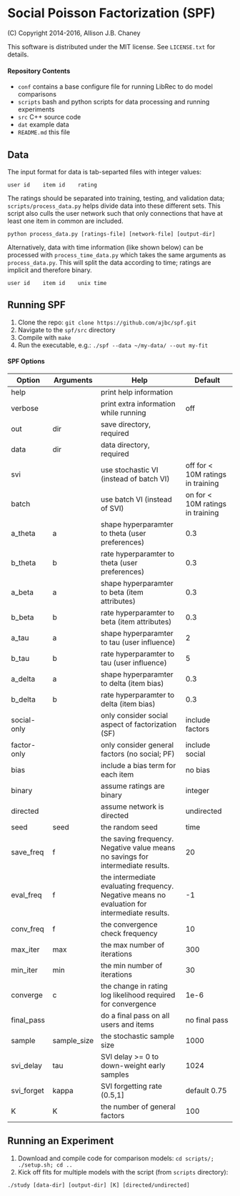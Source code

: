 # Social Poisson Factorization (SPF)

(C) Copyright 2014-2016, Allison J.B. Chaney

This software is distributed under the MIT license.  See `LICENSE.txt` for details.

#### Repository Contents
- `conf` contains a base configure file for running LibRec to do model comparisons
- `scripts` bash and python scripts for data processing and running experiments
- `src` C++ source code
- `dat` example data
- `README.md` this file


## Data
The input format for data is tab-separted files with integer values:
```
user id    item id    rating
```
The ratings should be separated into training, testing, and validation data; `scripts/process_data.py` 
helps divide data into these different sets.  This script also culls the user network such that only 
connections that have at least one item in common are included.
```
python process_data.py [ratings-file] [network-file] [output-dir]
```

Alternatively, data with time information (like shown below) can be processed with
`process_time_data.py` which takes the same arguments as `process_data.py`.  This
will split the data according to time; ratings are implicit and therefore binary.
```
user id    item id    unix time
```


## Running SPF
1. Clone the repo:
    `git clone https://github.com/ajbc/spf.git`
2. Navigate to the `spf/src` directory
3. Compile with `make`
4. Run the executable, e.g.:
    `./spf --data ~/my-data/ --out my-fit`

#### SPF Options
|Option|Arguments|Help|Default|
|---|---|---|---|
|help||print help information||
|verbose||print extra information while running|off|
|out|dir|save directory, required||
|data|dir|data directory, required||
|svi||use stochastic VI (instead of batch VI)|off for < 10M ratings in training|
|batch||use batch VI (instead of SVI)|on for < 10M ratings in training|
|a_theta|a|shape hyperparamter to theta (user preferences)|0.3|
|b_theta|b|rate hyperparamter to theta (user preferences)|0.3|
|a_beta|a|shape hyperparamter to beta (item attributes)|0.3|
|b_beta|b|rate hyperparamter to beta (item attributes)|0.3|
|a_tau|a|shape hyperparamter to tau (user influence)|2|
|b_tau|b|rate hyperparamter to tau (user influence)|5|
|a_delta|a|shape hyperparamter to delta (item bias)|0.3|
|b_delta|b|rate hyperparamter to delta (item bias)|0.3|
|social-only||only consider social aspect of factorization (SF)|include factors|
|factor-only||only consider general factors (no social; PF)|include social|
|bias||include a bias term for each item|no bias|
|binary||assume ratings are binary|integer|
|directed||assume network is directed|undirected|
|seed|seed|the random seed|time|
|save_freq|f|the saving frequency.  Negative value means no savings for intermediate results.|20|
|eval_freq|f|the intermediate evaluating frequency. Negative means no evaluation for intermediate results.|-1|
|conv_freq|f|the convergence check frequency|10|
|max_iter|max|the max number of iterations|300|
|min_iter|min|the min number of iterations|30|
|converge|c|the change in rating log likelihood required for convergence|1e-6|
|final_pass||do a final pass on all users and items|no final pass|
|sample|sample_size|the stochastic sample size|1000|
|svi_delay|tau|SVI delay >= 0 to down-weight early samples|1024|
|svi_forget|kappa|SVI forgetting rate (0.5,1]|default 0.75|
|K|K|the number of general factors|100|


## Running an Experiment
1. Download and compile code for comparison models:
    `cd scripts/; ./setup.sh; cd ..`
2. Kick off fits for multiple models with the script (from `scripts` directory):
```
./study [data-dir] [output-dir] [K] [directed/undirected]
```
